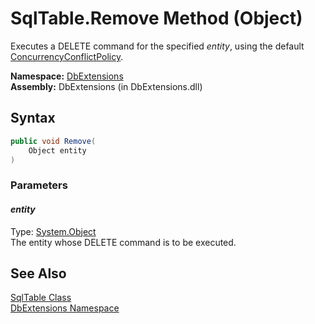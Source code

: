 SqlTable.Remove Method (Object)
===============================
Executes a DELETE command for the specified *entity*, using the default [ConcurrencyConflictPolicy][1].

**Namespace:** [DbExtensions][2]  
**Assembly:** DbExtensions (in DbExtensions.dll)

Syntax
------

```csharp
public void Remove(
	Object entity
)
```

### Parameters

#### *entity*
Type: [System.Object][3]  
The entity whose DELETE command is to be executed.


See Also
--------
[SqlTable Class][4]  
[DbExtensions Namespace][2]  

[1]: ../ConcurrencyConflictPolicy/README.md
[2]: ../README.md
[3]: http://msdn.microsoft.com/en-us/library/e5kfa45b
[4]: README.md